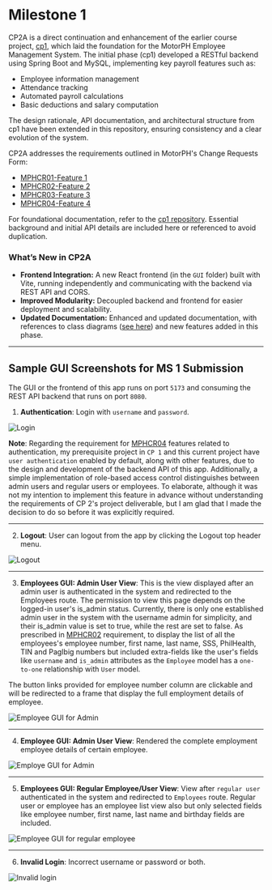 # Milestone 1

CP2A is a direct continuation and enhancement of the earlier course project, [cp1](https://github.com/imperionite/cp1), which laid the foundation for the MotorPH Employee Management System. The initial phase (cp1) developed a RESTful backend using Spring Boot and MySQL, implementing key payroll features such as:

- Employee information management  
- Attendance tracking  
- Automated payroll calculations  
- Basic deductions and salary computation  

The design rationale, API documentation, and architectural structure from cp1 have been extended in this repository, ensuring consistency and a clear evolution of the system.

CP2A addresses the requirements outlined in MotorPH's Change Requests Form:

- [MPHCR01-Feature 1](https://docs.google.com/spreadsheets/d/1AHv2ht0gqcOINH_yn08s8NBn5DFM-7RIhZlnDWJyEpU/edit?gid=475634283#gid=475634283)
- [MPHCR02-Feature 2](https://docs.google.com/spreadsheets/d/1AHv2ht0gqcOINH_yn08s8NBn5DFM-7RIhZlnDWJyEpU/edit?gid=1902740868#gid=1902740868)
- [MPHCR03-Feature 3](https://docs.google.com/spreadsheets/d/1AHv2ht0gqcOINH_yn08s8NBn5DFM-7RIhZlnDWJyEpU/edit?gid=28244578#gid=28244578)
- [MPHCR04-Feature 4](https://docs.google.com/spreadsheets/d/1AHv2ht0gqcOINH_yn08s8NBn5DFM-7RIhZlnDWJyEpU/edit?gid=299960867#gid=299960867) 

For foundational documentation, refer to the [cp1 repository](https://github.com/imperionite/cp1). Essential background and initial API details are included here or referenced to avoid duplication.

### What’s New in CP2A

- **Frontend Integration:** A new React frontend (in the `GUI` folder) built with Vite, running independently and communicating with the backend via REST API and CORS.  
- **Improved Modularity:** Decoupled backend and frontend for easier deployment and scalability.  
- **Updated Documentation:** Enhanced and updated documentation, with references to class diagrams ([see here](https://github.com/imperionite/cp2a/blob/main/CLASS_DIAGRAM.md)) and new features added in this phase.

---

## **Sample GUI Screenshots for MS 1 Submission**

The GUI or the frontend of this app runs on port `5173` and consuming the REST API backend that runs on port `8080`.

1. **Authentication**: Login with `username` and `password`.

![Login](https://drive.google.com/uc?id=11DNKKW9q_hB_-f_X4J73cmua9xE_T0Us)

**Note**: Regarding the requirement for [MPHCR04](https://docs.google.com/spreadsheets/d/1AHv2ht0gqcOINH_yn08s8NBn5DFM-7RIhZlnDWJyEpU/edit?gid=299960867#gid=299960867) features related to authentication, my prerequisite project in `CP 1` and this current project have `user authentication` enabled by default, along with other features, due to the design and development of the backend API of this app. Additionally, a simple implementation of role-based access control distinguishes between admin users and regular users or employees. To elaborate, although it was not my intention to implement this feature in advance without understanding the requirements of CP 2's project deliverable, but I am glad that I made the decision to do so before it was explicitly required.

---

2. **Logout**: User can logout from the app by clicking the Logout top header menu.

![Logout](https://drive.google.com/uc?id=16dsLsaNLxeeacInLhsnxsW_svsUm8_ry)

---

3. **Employees GUI: Admin User View**: This is the view displayed after an admin user is authenticated in the system and redirected to the Employees route. The permission to view this page depends on the logged-in user's is_admin status. Currently, there is only one established admin user in the system with the username admin for simplicity, and their is_admin value is set to true, while the rest are set to false. As prescribed in [MPHCR02](https://docs.google.com/spreadsheets/d/1AHv2ht0gqcOINH_yn08s8NBn5DFM-7RIhZlnDWJyEpU/edit?gid=1902740868#gid=1902740868) requirement, to display the list of all the employees's employee number, first name, last name, SSS, PhilHealth, TIN and PagIbig numbers but included extra-fields like the user's fields like `username` and `is_admin` attributes as the `Employee` model has a `one-to-one` relationship with `User` model.

The button links provided for employee number column are clickable and will be redirected to a frame that display the full employment details of employee.

![Employee GUI for Admin](https://drive.google.com/uc?id=1v5wGq-J7MpczME5IivilYvxtdN9Xsp0l)

---

4. **Employee GUI: Admin User View**: Rendered the complete employment employee details of certain employee.

![Employe GUI for Admin](https://drive.google.com/uc?id=1oS4GTcasfN9Yeb5beIk-pik17xb925pK)

---

5. **Employees GUI: Regular Employee/User View**: View after `regular user` authenticated in the system and redirected to `Employees` route. Regular user or employee has an employee list view also but only selected fields like employee number, first name, last name and birthday fields are included.

![Employee GUI for regular employee](https://drive.google.com/uc?id=1OJ1JUT58MhQLTLe4CIk7Yp-xiMGKoNKz)

---

6. **Invalid Login**: Incorrect username or password or both.

![Invalid login](https://drive.google.com/uc?id=1JjnYNTru8VAFGfG8bE9XSsbTvLluAXgH)
